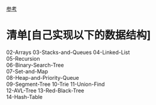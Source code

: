 [参考](https://github.com/liuyubobobo/Play-with-Data-Structures)

# 清单[自己实现以下的数据结构]
02-Arrays
03-Stacks-and-Queues
04-Linked-List	
05-Recursion	
06-Binary-Search-Tree	
07-Set-and-Map	
08-Heap-and-Priority-Queue	
09-Segment-Tree	
10-Trie	
11-Union-Find	
12-AVL-Tree	
13-Red-Black-Tree	
14-Hash-Table	